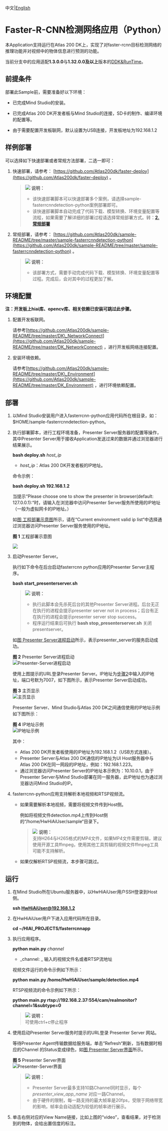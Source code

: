 中文|[English](Readme.md)

# Faster-R-CNN检测网络应用（Python）<a name="ZH-CN_TOPIC_0232337232"></a>

本Application支持运行在Atlas 200 DK上，实现了对faster-rcnn目标检测网络的推理功能并对视频中的物体信息进行预测的功能。

当前分支中的应用适配**1.3.0.0**与**1.32.0.0及以上**版本的[DDK&RunTime](https://ascend.huawei.com/resources)。

## 前提条件<a name="zh-cn_topic_0228752401_zh-cn_topic_0218126633_section137245294533"></a>

部署此Sample前，需要准备好以下环境：

-   已完成Mind Studio的安装。

-   已完成Atlas 200 DK开发者板与Mind Studio的连接，SD卡的制作、编译环境的配置等。
-   由于需要配置开发板联网，默认设置为USB连接，开发板地址为192.168.1.2

## 样例部署<a name="zh-cn_topic_0228752401_section412811285117"></a>

可以选择如下快速部署或者常规方法部署，二选一即可：

1.  快速部署，请参考：  [https://github.com/Atlas200dk/faster-deploy](https://github.com/Atlas200dk/faster-deploy)  。

    >![](public_sys-resources/icon-note.gif) **说明：**   
    >-   该快速部署脚本可以快速部署多个案例，请选择sample-fasterrcnndetection-python案例部署即可。  
    >-   该快速部署脚本自动完成了代码下载、模型转换、环境变量配置等流程，如果需要了解详细的部署过程请选择常规部署方式。转：**[2. 常规部署](#zh-cn_topic_0228752401_li3208251440)**  

2.  <a name="zh-cn_topic_0228752401_li3208251440"></a>常规部署，请参考：  [https://github.com/Atlas200dk/sample-README/tree/master/sample-fasterrcnndetection-python](https://github.com/Atlas200dk/sample-README/tree/master/sample-fasterrcnndetection-python)  。

    >![](public_sys-resources/icon-note.gif) **说明：**   
    >-   该部署方式，需要手动完成代码下载、模型转换、环境变量配置等过程。完成后，会对其中的过程更加了解。  


## 环境配置<a name="zh-cn_topic_0228752401_section10866136922"></a>

**注：开发板上hiai库、opencv库、相关依赖已安装可跳过此步骤。**

1.  配置开发板联网。

    请参考[https://github.com/Atlas200dk/sample-README/tree/master/DK\_NetworkConnect](https://github.com/Atlas200dk/sample-README/tree/master/DK_NetworkConnect)  ，进行开发板网络连接配置。

2.  安装环境依赖。

    请参考[https://github.com/Atlas200dk/sample-README/tree/master/DK\_Environment](https://github.com/Atlas200dk/sample-README/tree/master/DK_Environment)  ，进行环境依赖配置。


## 部署<a name="zh-cn_topic_0228752401_zh-cn_topic_0218126633_section1872516528910"></a>

1.  以Mind Studio安装用户进入fasterrcnn-python应用代码所在根目录，如：$HOME/sample-fasterrcnndetection-python。
2.  <a name="zh-cn_topic_0228752401_zh-cn_topic_0228757084_li9634105881418"></a>执行部署脚本，进行工程环境准备，Presenter Server服务器的配置等操作，其中Presenter Server用于接收Application发送过来的数据并通过浏览器进行结果展示。

    **bash deploy.sh** _host\_ip_

    -   _host\_ip_：Atlas 200 DK开发者板的IP地址。

    命令示例：

    **bash deploy.sh 192.168.1.2**

    当提示“Please choose one to show the presenter in browser\(default: 127.0.0.1\):“时，请输入在浏览器中访问Presenter Server服务所使用的IP地址（一般为虚拟网卡的IP地址。）

    如[图 工程部署示意图](#zh-cn_topic_0228752401_zh-cn_topic_0228757084_fig184321447181017)所示，请在“Current environment valid ip list“中选择通过浏览器访问Presenter Server服务使用的IP地址。

    **图 1**  工程部署示意图<a name="zh-cn_topic_0228752401_zh-cn_topic_0228757084_fig184321447181017"></a>  
    

    ![](figures/zh-cn_image_0228757221.png)

3.  启动Presenter Server。

    执行如下命令在后台启动fasterrcnn python应用的Presenter Server主程序。

    **bash start\_presenterserver.sh**

    >![](public_sys-resources/icon-note.gif) **说明：**   
    >-   执行此脚本会先杀死后台的其他Presenter Server进程。后台无正在执行的进程会提示presenter server not in process；后台有正在执行的进程会提示presenter server stop success。  
    >-   程序运行结束后可执行  **bash stop\_presenterserver.sh**  关闭presentserver。  

    如[图 Presenter Server进程启动](#zh-cn_topic_0228752401_zh-cn_topic_0228757084_fig69531305324)所示，表示presenter\_server的服务启动成功。

    **图 2**  Presenter Server进程启动<a name="zh-cn_topic_0228752401_zh-cn_topic_0228757084_fig69531305324"></a>  
    ![](figures/Presenter-Server进程启动.png "Presenter-Server进程启动")

    使用上图提示的URL登录Presenter Server。IP地址为[步骤2](#zh-cn_topic_0228752401_zh-cn_topic_0228757084_li9634105881418)中输入的IP地址，端口号默为7007，如下图所示，表示Presenter Server启动成功。

    **图 3**  主页显示<a name="zh-cn_topic_0228752401_zh-cn_topic_0228757084_fig64391558352"></a>  
    ![](figures/主页显示.png "主页显示")

    Presenter Server、Mind Studio与Atlas 200 DK之间通信使用的IP地址示例如下图所示：

    **图 4**  IP地址示例<a name="zh-cn_topic_0228752401_zh-cn_topic_0228757084_fig1881532172010"></a>  
    ![](figures/IP地址示例.png "IP地址示例")

    其中：

    -   Atlas 200 DK开发者板使用的IP地址为192.168.1.2（USB方式连接）。
    -   Presenter Server与Atlas 200 DK通信的IP地址为UI Host服务器中与Atlas 200 DK在同一网段的IP地址，例如：192.168.1.223。
    -   通过浏览器访问Presenter Server的IP地址本示例为：10.10.0.1，由于Presenter Server与Mind Studio部署在同一服务器，此IP地址也为通过浏览器访问Mind Studio的IP。

4.  fasterrcnn-python应用支持解析本地视频和RTSP视频流。
    -   如果需要解析本地视频，需要将视频文件传到Host侧。

        例如将视频文件detection.mp4上传到Host侧的“/home/HwHiAiUser/sample“目录下。

        >![](public_sys-resources/icon-note.gif) **说明：**   
        >支持H264与H265格式的MP4文件，如果MP4文件需要剪辑，建议使用开源工具ffmpeg，使用其他工具剪辑的视频文件ffmpeg工具可能不支持解析。  

    -   如果仅解析RTSP视频流，本步骤可跳过。


## 运行<a name="zh-cn_topic_0228752401_zh-cn_topic_0218126633_section6245151616426"></a>

1.  在Mind Studio所在Ubuntu服务器中，以HwHiAiUser用户SSH登录到Host侧。

    **ssh HwHiAiUser@192.168.1.2**

2.  在HwHiAiUser用户下进入应用代码所在目录。

    **cd \~/HIAI\_PROJECTS/fasterrcnnapp**

3.  执行应用程序。

    **python main.py** _channel_

    -   _channel: _  输入的视频文件名或者RTSP流地址

    视频文件运行的命令示例如下所示：

    **python main.py /home/HwHiAiUser/sample/detection.mp4**

    RTSP视频流的命令示例如下所示：

    **python main.py rtsp://192.168.2.37:554/cam/realmonitor?channel=1&subtype=0**

    >![](public_sys-resources/icon-note.gif) **说明：**   
    >可使用ctrl+c停止程序  

4.  使用启动Presenter Server服务时提示的URL登录 Presenter Server 网站。

    等待Presenter Agent传输数据给服务端，单击“Refresh“刷新，当有数据时相应的Channel 的Status变成绿色，如[图 Presenter Server界面](#zh-cn_topic_0228752401_zh-cn_topic_0228757084_fig113691556202312)所示。

    **图 5**  Presenter Server界面<a name="zh-cn_topic_0228752401_zh-cn_topic_0228757084_fig113691556202312"></a>  
    ![](figures/Presenter-Server界面.png "Presenter-Server界面")

    >![](public_sys-resources/icon-note.gif) **说明：**   
    >-   Presenter Server最多支持10路Channel同时显示，每个  _presenter\_view\_app\_name_  对应一路Channel。  
    >-   由于硬件的限制，每一路支持的最大帧率是20fps，受限于网络带宽的影响，帧率会自动适配为较低的帧率进行展示。  

5.  单击右侧对应的View Name链接，比如上图的“video”，查看结果，对于检测到的物体，会给出置信度的标注。

